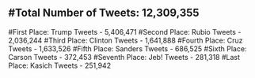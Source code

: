 #Total Number of Tweets: 12,309,355 
---
#First Place: Trump Tweets - 5,406,471
#Second Place: Rubio Tweets - 2,036,244
#Third Place: Clinton Tweets - 1,641,888
#Fourth Place: Cruz Tweets - 1,633,526
#Fifth Place: Sanders Tweets - 686,525
#Sixth Place: Carson Tweets - 372,453
#Seventh Place: Jeb! Tweets - 281,318
#Last Place: Kasich Tweets - 251,942
